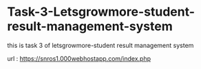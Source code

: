 # Task-3-Letsgrowmore-student-result-management-system
this is task 3 of letsgrowmore-student result management system

url : https://snros1.000webhostapp.com/index.php

